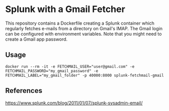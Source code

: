 # Splunk with a Gmail Fetcher

This repository contains a Dockerfile creating a Splunk container which regularly fetches e-mails from a directory on Gmail's IMAP. The Gmail login can be configured with environment variables. Note that you might need to create a Gmail app password.

## Usage

    docker run --rm -it -e FETCHMAIL_USER="user@gmail.com" -e FETCHMAIL_PASSWORD="my_gmail_password" -e FETCHMAIL_LABEL="my_gmail_folder" -p 40000:8000 splunk-fetchmail-gmail

## References

https://www.splunk.com/blog/2011/01/07/splunk-sysadmin-email/
